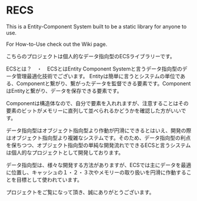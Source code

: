 # RECS
This is a Entity-Component System built to be a static library for anyone to use.

For How-to-Use check out the Wiki page.

こちらのプロジェクトは個人的なデータ指向型のECSライブラリーです。

ECSとは？　・　ECSとはEntity Component Systemと言うデータ指向型のデータ管理最適化技術でございます。
Entityは簡単に言うとシステムの単位である、Componentと繋がり、繋がったデータを監督できる要素です。ComponentはEntityと繋がり、データを保存できる要素です。

Componentは構造体なので、自分で要素を入れれますが、注意することはその要素のビットがメモリーに直列して並べられるかどうかを確認した方がいいです。

データ指向型はオブジェクト指向型より作動が円滑にできるとはいえ、開発の際はオブジェクト指向型より複雑なシステムです。そのため、データ指向型の利点を保ちつつ、オブジェクト指向型の単純な開発流れでできるECSと言うシステムは個人的なプロジェクトとして開発しております。

データ指向型は、様々な開発する方法がありますが、ECSでは主にデータを最適に位置し、キャッシュの１・２・３次やメモリーの取り扱いを円滑に作動することを目標として使われています。

プロジェクトをご覧になって頂き、誠にありがとうございます。
